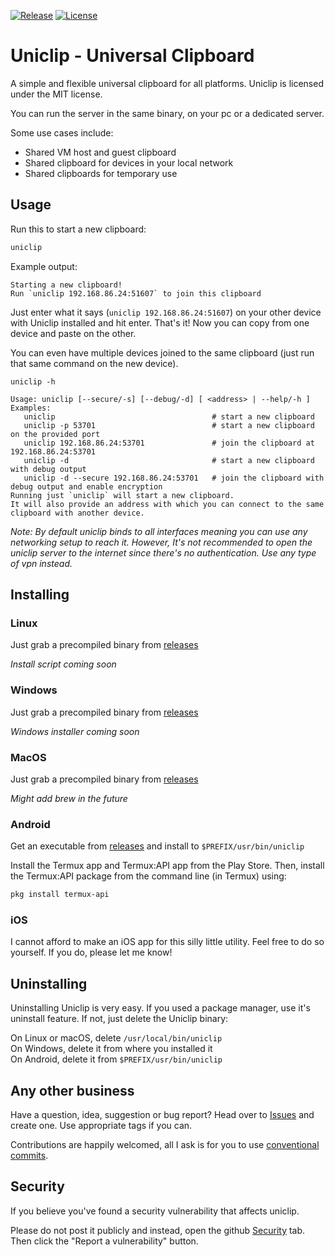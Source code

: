 [![Release](https://img.shields.io/github/v/release/robinhickmann/uniclip)](https://github.com/robinhickmann/uniclip/releases/latest)
[![License](https://img.shields.io/github/license/robinhickmann/uniclip)](https://github.com/robinhickmann/uniclip/blob/main/LICENSE)

# Uniclip - Universal Clipboard

A simple and flexible universal clipboard for all platforms.
Uniclip is licensed under the MIT license.

You can run the server in the same binary, on your pc or a dedicated server.

Some use cases include:
- Shared VM host and guest clipboard
- Shared clipboard for devices in your local network
- Shared clipboards for temporary use

## Usage

Run this to start a new clipboard:

 ```sh
uniclip
```

Example output:

```text
Starting a new clipboard!
Run `uniclip 192.168.86.24:51607` to join this clipboard

```

Just enter what it says (`uniclip 192.168.86.24:51607`) on your other device with Uniclip installed and hit enter. That's it! Now you can copy from one device and paste on the other.

You can even have multiple devices joined to the same clipboard (just run that same command on the new device).

```text
uniclip -h

Usage: uniclip [--secure/-s] [--debug/-d] [ <address> | --help/-h ]
Examples:
   uniclip                                   # start a new clipboard
   uniclip -p 53701                          # start a new clipboard on the provided port
   uniclip 192.168.86.24:53701               # join the clipboard at 192.168.86.24:53701
   uniclip -d                                # start a new clipboard with debug output
   uniclip -d --secure 192.168.86.24:53701   # join the clipboard with debug output and enable encryption
Running just `uniclip` will start a new clipboard.
It will also provide an address with which you can connect to the same clipboard with another device.
```

*Note: By default uniclip binds to all interfaces meaning you can use any networking setup to reach it. However, It's not recommended to open the uniclip server to the internet since there's no authentication. Use any type of vpn instead.*

## Installing

### Linux

Just grab a precompiled binary from [releases](https://github.com/quackduck/uniclip/releases)

*Install script coming soon*

### Windows

Just grab a precompiled binary from [releases](https://github.com/quackduck/uniclip/releases)

*Windows installer coming soon*

### MacOS

Just grab a precompiled binary from [releases](https://github.com/quackduck/uniclip/releases)

*Might add brew in the future*

### Android

Get an executable from [releases](https://github.com/quackduck/uniclip/releases) and install to `$PREFIX/usr/bin/uniclip`

Install the Termux app and Termux:API app from the Play Store.
Then, install the Termux:API package from the command line (in Termux) using:
```sh
pkg install termux-api
```

### iOS

I cannot afford to make an iOS app for this silly little utility. Feel free to do so yourself. If you do, please let me know!

## Uninstalling
Uninstalling Uniclip is very easy. If you used a package manager, use it's uninstall feature. If not, just delete the Uniclip binary:

On Linux or macOS, delete `/usr/local/bin/uniclip`  
On Windows, delete it from where you installed it  
On Android, delete it from `$PREFIX/usr/bin/uniclip`

## Any other business
Have a question, idea, suggestion or bug report? Head over to [Issues](https://github.com/robinhickmann/uniclip/issues) and create one. Use appropriate tags if you can.

Contributions are happily welcomed, all I ask is for you to use [conventional commits](https://www.conventionalcommits.org/en/v1.0.0/).

## Security
If you believe you've found a security vulnerability that affects uniclip.

Please do not post it publicly and instead, open the github [Security](https://github.com/robinhickmann/uniclip/security) tab. Then click the "Report a vulnerability" button.
